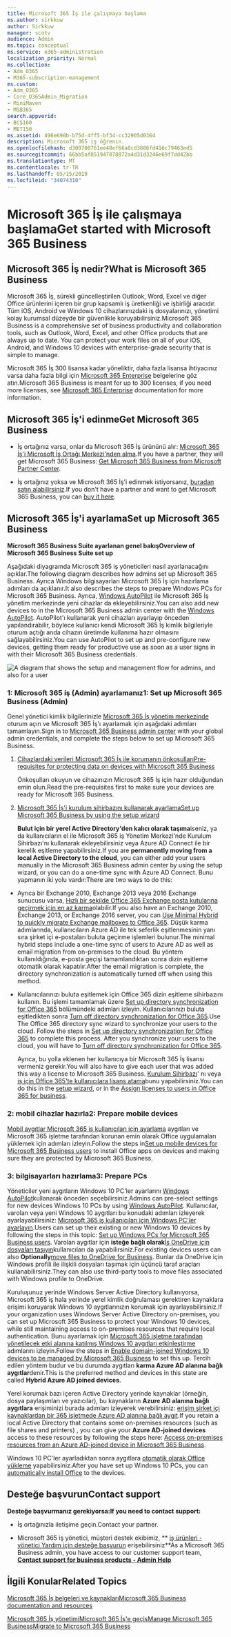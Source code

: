 ```yaml
---
title: Microsoft 365 İş ile çalışmaya başlama
ms.author: sirkkuw
author: Sirkkuw
manager: scotv
audience: Admin
ms.topic: conceptual
ms.service: o365-administration
localization_priority: Normal
ms.collection:
- Adm_O365
- M365-subscription-management
ms.custom:
- Adm_O365
- Core_O365Admin_Migration
- MiniMaven
- MSB365
search.appverid:
- BCS160
- MET150
ms.assetid: 496e690b-b75d-4ff5-bf34-cc32905d0364
description: Microsoft 365 iş öğrenin.
ms.openlocfilehash: d309700761ee48ef66a8cd3886fd416c79463ed5
ms.sourcegitcommit: 66bb5af851947078872a4d31d3246e69f7dd42bb
ms.translationtype: MT
ms.contentlocale: tr-TR
ms.lasthandoff: 05/15/2019
ms.locfileid: "34074310"
---
```

# <a name="get-started-with-microsoft-365-business"></a><span data-ttu-id="ec808-103">Microsoft 365 İş ile çalışmaya başlama</span><span class="sxs-lookup"><span data-stu-id="ec808-103">Get started with Microsoft 365 Business</span></span>

## <a name="what-is-microsoft-365-business"></a><span data-ttu-id="ec808-104">Microsoft 365 İş nedir?</span><span class="sxs-lookup"><span data-stu-id="ec808-104">What is Microsoft 365 Business</span></span>

<span data-ttu-id="ec808-p101">Microsoft 365 İş, sürekli güncelleştirilen Outlook, Word, Excel ve diğer Office ürünlerini içeren bir grup kapsamlı iş üretkenliği ve işbirliği aracıdır. Tüm iOS, Android ve Windows 10 cihazlarınızdaki iş dosyalarınızı, yönetimi kolay kurumsal düzeyde bir güvenlikle koruyabilirsiniz.</span><span class="sxs-lookup"><span data-stu-id="ec808-p101">Microsoft 365 Business is a comprehensive set of business productivity and collaboration tools, such as Outlook, Word, Excel, and other Office products that are always up to date. You can protect your work files on all of your iOS, Android, and Windows 10 devices with enterprise-grade security that is simple to manage.</span></span>
  
<span data-ttu-id="ec808-107">Microsoft 365 İş 300 lisansa kadar yöneliktir, daha fazla lisansa ihtiyacınız varsa daha fazla bilgi için [Microsoft 365 Enterprise](https://go.microsoft.com/fwlink/p/?linkid=860986) belgelerine göz atın.</span><span class="sxs-lookup"><span data-stu-id="ec808-107">Microsoft 365 Business is meant for up to 300 licenses, if you need more licenses, see [Microsoft 365 Enterprise](https://go.microsoft.com/fwlink/p/?linkid=860986) documentation for more information.</span></span> 
  
## <a name="get-microsoft-365-business"></a><span data-ttu-id="ec808-108">Microsoft 365 İş'i edinme</span><span class="sxs-lookup"><span data-stu-id="ec808-108">Get Microsoft 365 Business</span></span>

- <span data-ttu-id="ec808-109">İş ortağınız varsa, onlar da Microsoft 365 İş ürününü alır: [Microsoft 365 İş'i Microsoft İş Ortağı Merkezi'nden alma](get-microsoft-365-business.md).</span><span class="sxs-lookup"><span data-stu-id="ec808-109">If you have a partner, they will get Microsoft 365 Business: [Get Microsoft 365 Business from Microsoft Partner Center](get-microsoft-365-business.md).</span></span>
    
- <span data-ttu-id="ec808-110">İş ortağınız yoksa ve Microsoft 365 İş'i edinmek istiyorsanız, [buradan satın alabilirsiniz](https://www.microsoft.com/en-us/microsoft-365/business).</span><span class="sxs-lookup"><span data-stu-id="ec808-110">If you don't have a partner and want to get Microsoft 365 Business, you can [buy it here](https://www.microsoft.com/en-us/microsoft-365/business).</span></span>
    
## <a name="set-up-microsoft-365-business"></a><span data-ttu-id="ec808-111">Microsoft 365 İş'i ayarlama</span><span class="sxs-lookup"><span data-stu-id="ec808-111">Set up Microsoft 365 Business</span></span>

 <span data-ttu-id="ec808-112">**Microsoft 365 Business Suite ayarlanan genel bakış**</span><span class="sxs-lookup"><span data-stu-id="ec808-112">**Overview of Microsoft 365 Business Suite set up**</span></span>
  
<span data-ttu-id="ec808-113">Aşağıdaki diyagramda Microsoft 365 iş yöneticileri nasıl ayarlanacağını açıklar.</span><span class="sxs-lookup"><span data-stu-id="ec808-113">The following diagram describes how admins set up Microsoft 365 Business.</span></span> <span data-ttu-id="ec808-114">Ayrıca Windows bilgisayarları Microsoft 365 İş için hazırlama adımları da açıklanır.</span><span class="sxs-lookup"><span data-stu-id="ec808-114">It also describes the steps to prepare Windows PCs for Microsoft 365 Business.</span></span> <span data-ttu-id="ec808-115">Ayrıca, [Windows AutoPilot](add-autopilot-devices-and-profile.md) ile Microsoft 365 İş yönetim merkezinde yeni cihazlar da ekleyebilirsiniz.</span><span class="sxs-lookup"><span data-stu-id="ec808-115">You can also add new devices to in the Microsoft 365 Business admin center with the [Windows AutoPilot](add-autopilot-devices-and-profile.md).</span></span> <span data-ttu-id="ec808-116">AutoPilot'ı kullanarak yeni cihazları ayarlayıp önceden yapılandırabilir, böylece kullanıcı kendi Microsoft 365 İş kimlik bilgileriyle oturum açtığı anda cihazın üretimde kullanıma hazır olmasını sağlayabilirsiniz.</span><span class="sxs-lookup"><span data-stu-id="ec808-116">You can use AutoPilot to set up and pre-configure new devices, getting them ready for productive use as soon as a user signs in with their Microsoft 365 Business credentials.</span></span>
  
![A diagram that shows the setup and management flow for admins, and also for a user](media/249f81fc-7e79-44c7-8425-3a0b7b651c3b.png)
  
### <a name="1-set-up-microsoft-365-business-admin"></a><span data-ttu-id="ec808-118">1: Microsoft 365 iş (Admin) ayarlamanız</span><span class="sxs-lookup"><span data-stu-id="ec808-118">1: Set up Microsoft 365 Business (Admin)</span></span>

<span data-ttu-id="ec808-119">Genel yönetici kimlik bilgilerinizle [Microsoft 365 İş yönetim merkezinde](https://portal.office.com/adminportal/home) oturum açın ve Microsoft 365 İş'ı ayarlamak için aşağıdaki adımları tamamlayın.</span><span class="sxs-lookup"><span data-stu-id="ec808-119">Sign in to [Microsoft 365 Business admin center](https://portal.office.com/adminportal/home) with your global admin credentials, and complete the steps below to set up Microsoft 365 Business.</span></span> 
  
1. [<span data-ttu-id="ec808-120">Cihazlardaki verileri Microsoft 365 İş ile korumanın önkoşulları</span><span class="sxs-lookup"><span data-stu-id="ec808-120">Pre-requisites for protecting data on devices with Microsoft 365 Business</span></span>](pre-requisites-for-data-protection.md)
    
    <span data-ttu-id="ec808-121">Önkoşulları okuyun ve cihazınızın Microsoft 365 İş için hazır olduğundan emin olun.</span><span class="sxs-lookup"><span data-stu-id="ec808-121">Read the pre-requisites first to make sure your devices are ready for Microsoft 365 Business.</span></span>
    
2. [<span data-ttu-id="ec808-122">Microsoft 365 İş'i kurulum sihirbazını kullanarak ayarlama</span><span class="sxs-lookup"><span data-stu-id="ec808-122">Set up Microsoft 365 Business by using the setup wizard</span></span>](set-up.md)
    
    <span data-ttu-id="ec808-123">**Bulut için bir yerel Active Directory'den kalıcı olarak taşıma**iseniz, ya da kullanıcıların el ile Microsoft 365 iş Yönetim Merkezi'nde Kurulum Sihirbazı'nı kullanarak ekleyebilirsiniz veya Azure AD Connect ile bir kerelik eşitleme yapabilirsiniz.</span><span class="sxs-lookup"><span data-stu-id="ec808-123">If you are **permanently moving from a local Active Directory to the cloud**, you can either add your users manually in the Microsoft 365 Business admin center by using the setup wizard, or you can do a one-time sync with Azure AD Connect.</span></span> <span data-ttu-id="ec808-124">Bunu yapmanın iki yolu vardır:</span><span class="sxs-lookup"><span data-stu-id="ec808-124">There are two ways to do this:</span></span> 
    
  - <span data-ttu-id="ec808-125">Ayrıca bir Exchange 2010, Exchange 2013 veya 2016 Exchange sunucusu varsa, [Hızlı bir şekilde Office 365 Exchange posta kutularına geçirmek için en az karma](https://support.office.com/article/fdecceed-0702-4af3-85be-f2a0013937ef)olabilir.</span><span class="sxs-lookup"><span data-stu-id="ec808-125">If you also have an Exchange 2010, Exchange 2013, or Exchange 2016 server, you can [Use Minimal Hybrid to quickly migrate Exchange mailboxes to Office 365](https://support.office.com/article/fdecceed-0702-4af3-85be-f2a0013937ef).</span></span> <span data-ttu-id="ec808-126">Düşük karma adımlarında, kullanıcıların Azure AD ile tek seferlik eşitlenmesinin yanı sıra şirket içi e-postaları buluta geçirme işlemleri bulunur.</span><span class="sxs-lookup"><span data-stu-id="ec808-126">The minimal hybrid steps include a one-time sync of users to Azure AD as well as email migration from on-premises to the cloud.</span></span> <span data-ttu-id="ec808-127">Bu yöntem kullanıldığında, e-posta geçişi tamamlandıktan sonra dizin eşitleme otomatik olarak kapatılır.</span><span class="sxs-lookup"><span data-stu-id="ec808-127">After the email migration is complete, the directory synchronization is automatically turned off when using this method.</span></span>
    
  - <span data-ttu-id="ec808-p105">Kullanıcılarınızı buluta eşitlemek için Office 365 dizin eşitleme sihirbazını kullanın. Bu işlemi tamamlamak üzere [Set up directory synchronization for Office 365](https://support.office.com/article/1b3b5318-6977-42ed-b5c7-96fa74b08846) bölümündeki adımları izleyin. Kullanıcılarınızı buluta eşitledikten sonra [Turn off directory synchronization for Office 365](https://support.office.com/article/ee5f861e-bd48-4267-83d1-a4ead4b4a00d).</span><span class="sxs-lookup"><span data-stu-id="ec808-p105">Use The Office 365 directory sync wizard to synchronize your users to the cloud. Follow the steps in [Set up directory synchronization for Office 365](https://support.office.com/article/1b3b5318-6977-42ed-b5c7-96fa74b08846) to complete this process. After you synchronize your users to the cloud, you will have to [Turn off directory synchronization for Office 365](https://support.office.com/article/ee5f861e-bd48-4267-83d1-a4ead4b4a00d).</span></span>
    
    <span data-ttu-id="ec808-131">Ayrıca, bu yolla eklenen her kullanıcıya bir Microsoft 365 İş lisansı vermeniz gerekir.</span><span class="sxs-lookup"><span data-stu-id="ec808-131">You will also have to give each user that was added this way a license to Microsoft 365 Business.</span></span> <span data-ttu-id="ec808-132">[Kurulum Sihirbazı](set-up.md)' nı veya [iş için Office 365'te kullanıcılara lisans atama](https://support.office.com/article/997596B5-4173-4627-B915-36ABAC6786DC)bunu yapabilirsiniz.</span><span class="sxs-lookup"><span data-stu-id="ec808-132">You can do this in the [setup wizard](set-up.md), or in the [Assign licenses to users in Office 365 for business](https://support.office.com/article/997596B5-4173-4627-B915-36ABAC6786DC).</span></span>
    
### <a name="2-prepare-mobile-devices"></a><span data-ttu-id="ec808-133">2: mobil cihazlar hazırla</span><span class="sxs-lookup"><span data-stu-id="ec808-133">2: Prepare mobile devices</span></span>

<span data-ttu-id="ec808-134">[Mobil aygıtlar Microsoft 365 iş kullanıcıları için ayarlama](set-up-mobile-devices.md) aygıtları ve Microsoft 365 işletme tarafından korunan emin olarak Office uygulamaları yüklemek için adımları izleyin.</span><span class="sxs-lookup"><span data-stu-id="ec808-134">Follow the steps in[Set up mobile devices for Microsoft 365 Business users](set-up-mobile-devices.md) to install Office apps on devices and making sure they are protected by Microsoft 365 Business.</span></span> 
  
### <a name="3-prepare-pcs"></a><span data-ttu-id="ec808-135">3: bilgisayarları hazırlama</span><span class="sxs-lookup"><span data-stu-id="ec808-135">3: Prepare PCs</span></span>

<span data-ttu-id="ec808-136">Yöneticiler yeni aygıtların Windows 10 PC'ler ayarlarını [Windows AutoPilot](add-autopilot-devices-and-profile.md)kullanarak önceden seçebilirsiniz.</span><span class="sxs-lookup"><span data-stu-id="ec808-136">Admins can pre-select settings for new devices Windows 10 PCs by using [Windows AutoPilot](add-autopilot-devices-and-profile.md).</span></span> <span data-ttu-id="ec808-137">Kullanıcılar, varolan veya yeni Windows 10 aygıtları bu konudaki adımları izleyerek ayarlayabilirsiniz: [Microsoft 365 iş kullanıcıları için Windows PC'ler ayarlayın](set-up-windows-devices.md).</span><span class="sxs-lookup"><span data-stu-id="ec808-137">Users can set up their existing or new Windows 10 devices by following the steps in this topic: [Set up Windows PCs for Microsoft 365 Business users](set-up-windows-devices.md).</span></span> <span data-ttu-id="ec808-138">Varolan aygıtlar için **isteğe bağlı olarak**[İş OneDrive için dosyaları taşıyın](move-files-to-onedrive.md)kullanıcıları da yapabilirsiniz.</span><span class="sxs-lookup"><span data-stu-id="ec808-138">For existing devices users can also **Optionally**[move files to OneDrive for Business](move-files-to-onedrive.md).</span></span> <span data-ttu-id="ec808-139">Bunlar da OneDrive için Windows profili ile ilişkili dosyaları taşımak için üçüncü taraf araçları kullanabilirsiniz.</span><span class="sxs-lookup"><span data-stu-id="ec808-139">They can also use third-party tools to move files associated with Windows profile to OneDrive.</span></span>
  
<span data-ttu-id="ec808-140">Kuruluşunuz yerinde Windows Server Active Directory kullanıyorsa, Microsoft 365 iş hala yerinde yerel kimlik doğrulaması gerektiren kaynaklara erişimi koruyarak Windows 10 aygıtlarınızın korumak için ayarlayabilirsiniz.</span><span class="sxs-lookup"><span data-stu-id="ec808-140">If your organization uses Windows Server Active Directory on-premises, you can set up Microsoft 365 Business to protect your Windows 10 devices, while still maintaining access to on-premises resources that require local authentication.</span></span> <span data-ttu-id="ec808-141">Bunu ayarlamak için [Microsoft 365 işletme tarafından yönetilecek etki alanına katılmış Windows 10 aygıtları etkinleştirme](manage-windows-devices.md) adımlarını izleyin.</span><span class="sxs-lookup"><span data-stu-id="ec808-141">Follow the steps in [Enable domain-joined Windows 10 devices to be managed by Microsoft 365 Business](manage-windows-devices.md) to set this up.</span></span> <span data-ttu-id="ec808-142">Tercih edilen yöntem budur ve bu durumda aygıtları **karma Azure AD alanına bağlı aygıtlar**denir.</span><span class="sxs-lookup"><span data-stu-id="ec808-142">This is the preferred method and devices in this state are called **Hybrid Azure AD joined devices**.</span></span> 
  
<span data-ttu-id="ec808-143">Yerel korumak bazı içeren Active Directory yerinde kaynaklar (örneğin, dosya paylaşımları ve yazıcılar), bu kaynakların **Azure AD alanına bağlı aygıtlara** erişiminizi burada adımları izleyerek verebilirsiniz: [erişim şirket içi kaynaklardan bir 365 işletmede Azure AD alanına bağlı aygıt](access-resources.md).</span><span class="sxs-lookup"><span data-stu-id="ec808-143">If you retain a local Active Directory that contains some on-premises resources (such as file shares and printers) , you can give your **Azure AD-joined devices** access to these resources by following the steps here: [Access on-premises resources from an Azure AD-joined device in Microsoft 365 Business](access-resources.md).</span></span>
  
<span data-ttu-id="ec808-144">Windows 10 PC'ler ayarladıktan sonra aygıtlara [otomatik olarak Office yükleme](auto-install-or-uninstall-office.md) yapabilirsiniz.</span><span class="sxs-lookup"><span data-stu-id="ec808-144">After you have set up Windows 10 PCs, you can [automatically install Office](auto-install-or-uninstall-office.md) to the devices.</span></span> 
  
## <a name="contact-support"></a><span data-ttu-id="ec808-145">Desteğe başvurun</span><span class="sxs-lookup"><span data-stu-id="ec808-145">Contact support</span></span>

 <span data-ttu-id="ec808-146">**Desteğe başvurmanız gerekiyorsa:**</span><span class="sxs-lookup"><span data-stu-id="ec808-146">**If you need to contact support:**</span></span>
  
- <span data-ttu-id="ec808-147">İş ortağınızla iletişime geçin.</span><span class="sxs-lookup"><span data-stu-id="ec808-147">Contact your partner.</span></span>
    
- <span data-ttu-id="ec808-148">Microsoft 365 iş yönetici, müşteri destek ekibimiz, \*\* [iş ürünleri - yönetici Yardım için desteğe başvurun](https://support.office.com/article/32a17ca7-6fa0-4870-8a8d-e25ba4ccfd4b) erişebilirsiniz\*\*</span><span class="sxs-lookup"><span data-stu-id="ec808-148">As a Microsoft 365 Business admin, you have access to our customer support team, **[Contact support for business products - Admin Help](https://support.office.com/article/32a17ca7-6fa0-4870-8a8d-e25ba4ccfd4b)**</span></span>
    
## <a name="related-topics"></a><span data-ttu-id="ec808-149">İlgili Konular</span><span class="sxs-lookup"><span data-stu-id="ec808-149">Related Topics</span></span>
[<span data-ttu-id="ec808-150">Microsoft 365 İş belgeleri ve kaynakları</span><span class="sxs-lookup"><span data-stu-id="ec808-150">Microsoft 365 Business documentation and resources</span></span>](https://go.microsoft.com/fwlink/p/?linkid=853701)
  
<span data-ttu-id="ec808-151">[Microsoft 365 İş yönetimi](manage.md)[Microsoft 365 İş'e geçiş](migrate-to-microsoft-365-business.md)</span><span class="sxs-lookup"><span data-stu-id="ec808-151">[Manage Microsoft 365 Business](manage.md)[Migrate to Microsoft 365 Business](migrate-to-microsoft-365-business.md)</span></span>
  

